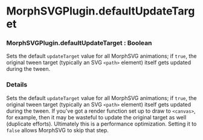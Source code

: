 # MorphSVGPlugin.defaultUpdateTarget

### MorphSVGPlugin.defaultUpdateTarget : Boolean

Sets the default `updateTarget` value for all MorphSVG animations; if `true`, the original tween target (typically an SVG `<path>` element) itself gets updated during the tween.

### Details[​](#details "Direct link to Details")

Sets the default `updateTarget` value for all MorphSVG animations; if `true`, the original tween target (typically an SVG `<path>` element) itself gets updated during the tween. If you've got a render function set up to draw to `<canvas>`, for example, then it may be wasteful to update the original target as well (duplicate efforts). Ultimately this is a performance optimization. Setting it to `false` allows MorphSVG to skip that step.
